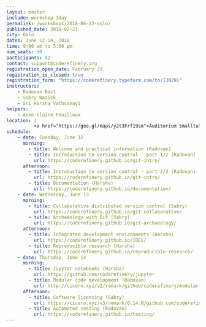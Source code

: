 ```yaml
---
layout: master
include: workshop-3day
permalink: /workshops/2018-06-12-oslo/
published_date: 2018-02-21
city: Oslo
dates: June 12-14, 2018
time: 9:00 am to 5:00 pm
num_seats: 30
participants: 42
contact: support@coderefinery.org
registration_open_date: February 21
registration_is_closed: true
registration_form: "https://coderefinery.typeform.com/to/IJNZ91"
instructors:
    - Radovan Bast
    - Sabry Razick
    - Sri Harsha Vathsavayi
helpers:
    - Anne Claire Fouilloux
location: |
          <a href="https://goo.gl/maps/y2t3Frf19sm">Auditorium Smalltalk</a>,  Ole-Johan Dahls hus.
schedule:
    - date: Tuesday, June 12
      morning:
        - title: Welcome and practical information (Radovan)
        - title: Introduction to version control - part 1/2 (Radovan)
          url: https://coderefinery.github.io/git-intro/
      afternoon:
        - title: Introduction to version control - part 2/2 (Radovan)
          url: https://coderefinery.github.io/git-intro/
        - title: Documentation (Harsha)
          url: https://coderefinery.github.io/documentation/
    - date: Wednesday, June 13
      morning:
        - title: Collaborative distributed version control (Sabry)
          url: https://coderefinery.github.io/git-collaborative/
        - title: Archaeology with Git (Sabry)
          url: https://coderefinery.github.io/git-archaeology/
      afternoon:
        - title: Integrated development environments (Harsha)
          url: https://coderefinery.github.io/IDEs/
        - title: Reproducible research (Harsha)
          url: https://coderefinery.github.io/reproducible-research/
    - date: Thursday, June 14
      morning:
        - title: Jupyter notebooks (Harsha)
          url: https://github.com/coderefinery/jupyter
        - title: Modular code development (Radovan)
          url: http://cicero.xyz/v2/remark/github/coderefinery/modular-code-development/master/talk.md/
      afternoon:
        - title: Software licensing (Sabry)
          url: https://cicero.xyz/v3/remark/0.14.0/github.com/coderefinery/social-coding/master/talk.md
        - title: Automated testing (Radovan)
          url: https://coderefinery.github.io/testing/
---
```


